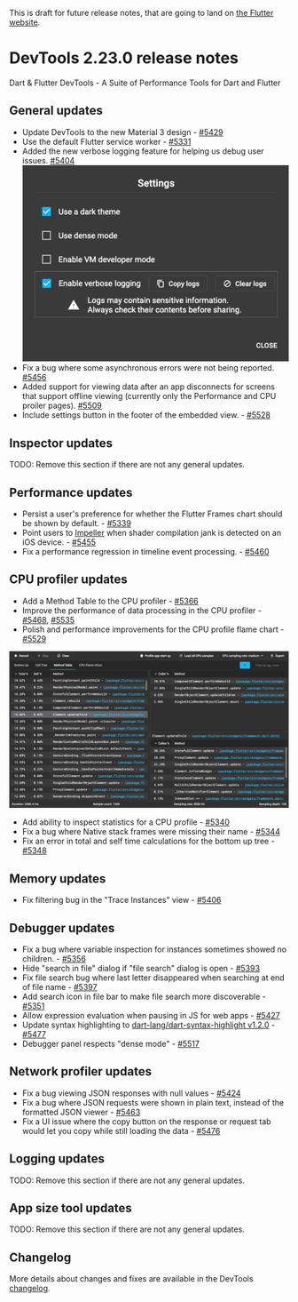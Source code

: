 This is draft for future release notes, that are going to land on
[the Flutter website](https://docs.flutter.dev/development/tools/devtools/release-notes).

# DevTools 2.23.0 release notes

Dart & Flutter DevTools - A Suite of Performance Tools for Dart and Flutter

## General updates
* Update DevTools to the new Material 3 design - [#5429](https://github.com/flutter/devtools/pull/5429)
* Use the default Flutter service worker - [#5331](https://github.com/flutter/devtools/pull/5331)
* Added the new verbose logging feature for helping us debug user issues. [#5404](https://github.com/flutter/devtools/pull/5404)
    ![verbose logging](images/verbose-logging.png "verbose_logging")
* Fix a bug where some asynchronous errors were not being reported. [#5456](https://github.com/flutter/devtools/pull/5456)
* Added support for viewing data after an app disconnects for screens that
support offline viewing (currently only the Performance and CPU proiler pages).
[#5509](https://github.com/flutter/devtools/pull/5509)
* Include settings button in the footer of the embedded view. - [#5528](https://github.com/flutter/devtools/pull/5528)

## Inspector updates
TODO: Remove this section if there are not any general updates.

## Performance updates
* Persist a user's preference for whether the Flutter Frames chart should be shown by default. - [#5339](https://github.com/flutter/devtools/pull/5339)
* Point users to [Impeller](https://github.com/flutter/flutter/wiki/Impeller) when shader compilation
jank is detected on an iOS device. - [#5455](https://github.com/flutter/devtools/pull/5455)
* Fix a performance regression in timeline event processing. - [#5460](https://github.com/flutter/devtools/pull/5460)

## CPU profiler updates
* Add a Method Table to the CPU profiler - [#5366](https://github.com/flutter/devtools/pull/5366)
* Improve the performance of data processing in the CPU profiler - [#5468](https://github.com/flutter/devtools/pull/5468), [#5535](https://github.com/flutter/devtools/pull/5535)
* Polish and performance improvements for the CPU profile flame chart - [#5529](https://github.com/flutter/devtools/pull/5529)

![method table](images/image1.png "method_table")

* Add ability to inspect statistics for a CPU profile - [#5340](https://github.com/flutter/devtools/pull/5340)
* Fix a bug where Native stack frames were missing their name - [#5344](https://github.com/flutter/devtools/pull/5344)
* Fix an error in total and self time calculations for the bottom up tree - [#5348](https://github.com/flutter/devtools/pull/5348)

## Memory updates
* Fix filtering bug in the "Trace Instances" view - [#5406](https://github.com/flutter/devtools/pull/5406)

## Debugger updates
* Fix a bug where variable inspection for instances sometimes showed no children. - [#5356](https://github.com/flutter/devtools/pull/5356)
* Hide "search in file" dialog if "file search" dialog is open - [#5393](https://github.com/flutter/devtools/pull/5393)
* Fix file search bug where last letter disappeared when searching at end of file name - [#5397](https://github.com/flutter/devtools/pull/5397)
* Add search icon in file bar to make file search more discoverable - [#5351](https://github.com/flutter/devtools/issues/5351)
* Allow expression evaluation when pausing in JS for web apps - [#5427](https://github.com/flutter/devtools/pull/5427)
* Update syntax highlighting to [dart-lang/dart-syntax-highlight v1.2.0](https://github.com/dart-lang/dart-syntax-highlight/blob/master/CHANGELOG.md#120-2023-01-30) - [#5477](https://github.com/flutter/devtools/pull/5477)
* Debugger panel respects "dense mode" - [#5517](https://github.com/flutter/devtools/pull/5517)

## Network profiler updates
* Fix a bug viewing JSON responses with null values - [#5424](https://github.com/flutter/devtools/pull/5424)
* Fix a bug where JSON requests were shown in plain text, instead of the formatted JSON viewer - [#5463](https://github.com/flutter/devtools/pull/5463)
* Fix a UI issue where the copy button on the response or request tab would let you copy while still loading the data - [#5476](https://github.com/flutter/devtools/pull/5476)

## Logging updates
TODO: Remove this section if there are not any general updates.

## App size tool updates
TODO: Remove this section if there are not any general updates.

## Changelog
More details about changes and fixes are available in the DevTools
[changelog](https://github.com/flutter/devtools/blob/master/CHANGELOG.md).
